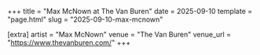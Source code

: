 +++
title = "Max McNown at The Van Buren"
date = 2025-09-10
template = "page.html"
slug = "2025-09-10-max-mcnown"

[extra]
artist = "Max McNown"
venue = "The Van Buren"
venue_url = "https://www.thevanburen.com/"
+++
